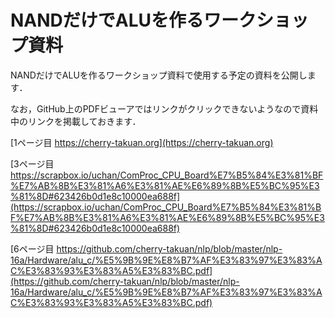 # NANDだけでALUを作るワークショップ資料

NANDだけでALUを作るワークショップ資料で使用する予定の資料を公開します．

なお，GitHub上のPDFビューアではリンクがクリックできないようなので資料中のリンクを掲載しておきます．

 [1ページ目 https://cherry-takuan.org](https://cherry-takuan.org)  

 [3ページ目 https://scrapbox.io/uchan/ComProc_CPU_Board%E7%B5%84%E3%81%BF%E7%AB%8B%E3%81%A6%E3%81%AE%E6%89%8B%E5%BC%95%E3%81%8D#623426b0d1e8c10000ea688f](https://scrapbox.io/uchan/ComProc_CPU_Board%E7%B5%84%E3%81%BF%E7%AB%8B%E3%81%A6%E3%81%AE%E6%89%8B%E5%BC%95%E3%81%8D#623426b0d1e8c10000ea688f)  
 
 [6ページ目 https://github.com/cherry-takuan/nlp/blob/master/nlp-16a/Hardware/alu_c/%E5%9B%9E%E8%B7%AF%E3%83%97%E3%83%AC%E3%83%93%E3%83%A5%E3%83%BC.pdf](https://github.com/cherry-takuan/nlp/blob/master/nlp-16a/Hardware/alu_c/%E5%9B%9E%E8%B7%AF%E3%83%97%E3%83%AC%E3%83%93%E3%83%A5%E3%83%BC.pdf)  